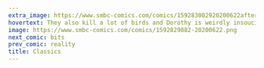 ```yaml
---
extra_image: https://www.smbc-comics.com/comics/159283002920200622after.png
hovertext: They also kill a lot of birds and Dorothy is weirdly insouciant about double manslaughter.
image: https://www.smbc-comics.com/comics/1592829882-20200622.png
next_comic: bits
prev_comic: reality
title: Classics
---
```


